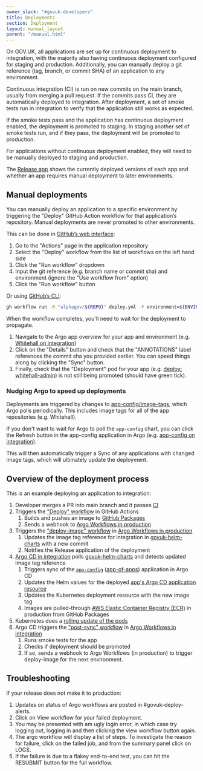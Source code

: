 ```yaml
---
owner_slack: "#govuk-developers"
title: Deployments
section: Deployment
layout: manual_layout
parent: "/manual.html"
---
```


On GOV.UK, all applications are set up for continuous deployment to integration, with the majority also having continuous deployment configured for staging and production.  Additionally, you can manually deploy a git reference (tag, branch, or commit SHA) of an application to any environment.

Continuous integration (CI) is run on new commits on the main branch, usually from merging a pull request. If the commits pass CI, they are automatically deployed to integration. After deployment, a set of smoke tests run in integration to verify that the application still works as expected.

If the smoke tests pass and the application has continuous deployment enabled, the deployment is promoted to staging. In staging another set of smoke tests run, and if they pass, the deployment will be promoted to production.

For applications without continuous deployment enabled, they will need to be manually deployed to staging and production.

The [Release app](https://release.publishing.service.gov.uk/applications) shows the currently deployed versions of each app and whether an app requires manual deployment to later environments.

## Manual deployments

You can manually deploy an application to a specific environment by triggering the "Deploy" GitHub Action workflow for that application’s repository.
Manual deployments are never promoted to other environments.

This can be done in [GitHub’s web interface](https://docs.github.com/en/actions/managing-workflow-runs/manually-running-a-workflow):

1. Go to the "Actions" page in the application repository
1. Select the "Deploy" workflow from the list of workflows on the left hand side
1. Click the "Run workflow" dropdown
1. Input the git reference (e.g. branch name or commit sha) and environment (ignore the "Use workflow from" option)
1. Click the "Run workflow" button

Or using [GitHub’s CLI](https://cli.github.com/manual/gh_workflow_run):

```bash
gh workflow run -R "alphagov/${REPO}" deploy.yml -F environment=${ENVIRONMENT} -F gitRef=${GIT_REF}
```

When the workflow completes, you'll need to wait for the deployment to propagate.

1. Navigate to the Argo app overview for your app and environment (e.g. [Whitehall on integration](https://argo.eks.integration.govuk.digital/applications/whitehall-admin?orphaned=false&resource=))
1. Click on the "Details" button and check that the "ANNOTATIONS" label references the commit sha you provided earlier. You can speed things along by clicking the "Sync" button.
1. Finally, check that the "Deployment" pod for your app (e.g. [deploy: whitehall-admin](https://argo.eks.integration.govuk.digital/applications/whitehall-admin?orphaned=false&resource=&node=apps%2FDeployment%2Fapps%2Fwhitehall-admin%2F0)) is not still being promoted (should have green tick).

### Nudging Argo to speed up deployments

Deployments are triggered by changes to [app-config/image-tags](https://github.com/alphagov/govuk-helm-charts/tree/main/charts/app-config/image-tags), which Argo polls periodically.
This includes image tags for all of the app repositories (e.g. Whitehall).

If you don't want to wait for Argo to poll the `app-config` chart, you can click the Refresh button in the app-config application in Argo (e.g. [app-config on integration](https://argo.eks.integration.govuk.digital/applications/cluster-services/app-config)).

This will then automatically trigger a Sync of any applications with changed image tags, which will ultimately update the deployment.

## Overview of the deployment process

This is an example deploying an application to integration:

1. Developer merges a PR into main branch and it passes [CI](https://github.com/alphagov/whitehall/actions/workflows/ci.yml)
1. Triggers the ["Deploy" workflow](https://github.com/alphagov/whitehall/actions/workflows/deploy.yml) in GitHub Actions
    1. Builds and pushes an image to [GitHub Packages](https://github.com/orgs/alphagov/packages)
    1. Sends a webhook to [Argo Workflows in production](https://argo-workflows.eks.production.govuk.digital/workflows/apps)
1. Triggers the ["deploy-image" workflow](https://github.com/alphagov/govuk-helm-charts/blob/main/charts/argo-services/templates/workflows/deploy-image/workflow.yaml) in [Argo Workflows in production](https://argo-workflows.eks.production.govuk.digital/workflows/apps)
    1. Updates the image tag reference for integration in [govuk-helm-charts](https://github.com/alphagov/govuk-helm-charts/tree/main/charts/app-config/image-tags) with a new commit
    1. Notifies the Release application of the deployment
1. [Argo CD in integration](https://argo.eks.integration.govuk.digital/applications) polls [govuk-helm-charts](https://github.com/alphagov/govuk-helm-charts) and detects updated image tag reference
    1. Triggers sync of the [`app-config`](https://argo.eks.integration.govuk.digital/applications/cluster-services/app-config) ([app-of-apps](https://argo-cd.readthedocs.io/en/stable/operator-manual/cluster-bootstrapping/#app-of-apps-pattern)) application in Argo CD
    1. Updates the Helm values for the deployed [app's Argo CD application resource](https://argo.eks.integration.govuk.digital/applications/cluster-services/whitehall-admin)
    1. Updates the Kubernetes deployment resource with the new image tag
    1. Images are pulled-through [AWS Elastic Container Registry (ECR)](https://aws.amazon.com/ecr/) in production from GitHub Packages
1. Kubernetes does a [rolling update of the pods](https://kubernetes.io/docs/tutorials/kubernetes-basics/update/update-intro/)
1. Argo CD triggers the ["post-sync" workflow](https://github.com/alphagov/govuk-helm-charts/blob/main/charts/argo-services/templates/workflows/post-sync/workflow.yaml) in [Argo Workflows in integration](https://argo-workflows.eks.integration.govuk.digital/workflows/apps)
    1. Runs smoke tests for the app
    1. Checks if deployment should be promoted
    1. If so, sends a webhook to Argo Workflows (in production) to trigger deploy-image for the next environment.

## Troubleshooting

If your release does not make it to production:

1. Updates on status of Argo workflows are posted in #govuk-deploy-alerts.
2. Click on View workflow for your failed deployment.
3. You may be presented with am ugly login error, in which case try logging out, logging in and then clicking the view workflow button again.
4. The argo workflow will display a list of steps. To investigate the reason for failure, click on the failed job, and from the summary panel click on LOGS.
5. If the failure is due to a flakey end-to-end test, you can hit the RESUBMIT button for the full workflow.

